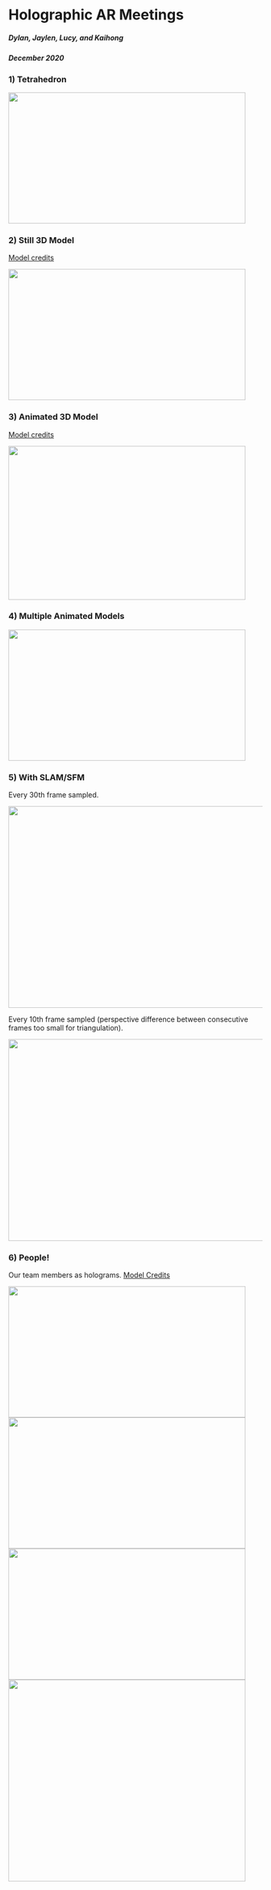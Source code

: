 # Holographic AR Meetings
##### Dylan, Jaylen, Lucy, and Kaihong
##### December 2020

### 1) Tetrahedron
<img src = "https://github.com/lliu12/holomeetings/blob/main/gifs/compressed_pyramid.gif?raw=true" width="470" height="260"/>

### 2) Still 3D Model

[Model credits](https://sketchfab.com/3d-models/proportional-low-poly-man-free-download-0bfd0e2b49a348a4b64b20cc8196e3b3)

<img src = "https://github.com/lliu12/holomeetings/blob/main/gifs/compressed_lowpolyman.gif?raw=true" width="470" height="260"/>

### 3) Animated 3D Model

[Model credits](https://sketchfab.com/3d-models/day-13-arctic-fox-8a65fab5402d473c8fff58ad7d8d7ab4)

<img src= "https://github.com/lliu12/holomeetings/blob/main/gifs/compressed_single_fox.gif?raw=true" width="470" height="305"/>

### 4) Multiple Animated Models
<img src = "https://github.com/lliu12/holomeetings/blob/main/gifs/compressed_four_foxes.gif?raw=true" width="470" height="260" />


### 5) With SLAM/SFM
Every 30th frame sampled.

<img src = "https://github.com/lliu12/holomeetings/blob/main/gifs/compressed_fish_pyramid_every30.gif?raw=true" width="600" height="400" />

Every 10th frame sampled (perspective difference between consecutive frames too small for triangulation).

<img src = "https://github.com/lliu12/holomeetings/blob/main/gifs/compressed_fish_pyramid_every10.gif?raw=true" width="600" height="400" />

### 6) People!
Our team members as holograms. [Model Credits](https://shunsukesaito.github.io/PIFuHD/)

<img src = "https://github.com/lliu12/holomeetings/blob/main/gifs/compressed_dylanwave.gif?raw=true" width="470" height="260" />

<img src = "https://github.com/lliu12/holomeetings/blob/main/gifs/compressed_dylandance.gif?raw=true" width="470" height="260" />

<img src = "https://github.com/lliu12/holomeetings/blob/main/gifs/compressed_lucydance.gif?raw=true" width="470" height="260" />

<img src = "https://github.com/lliu12/holomeetings/blob/main/gifs/compressed_four_people.gif?raw=true" width="470" height="400" />





